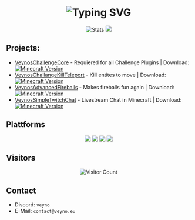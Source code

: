
<h1 align="center">
  <img src="https://readme-typing-svg.herokuapp.com?font=Fira+Code&pause=1000&width=435&lines=Minecraft+Plugins;Arduino/ESP32;Learning+Java" alt="Typing SVG" />
</h2>

<div align="center">
  <img src="https://github-readme-stats.vercel.app/api?username=veynomc&show_icons=true&theme=radical" alt="Stats" />
  <img src="https://github-readme-stats.vercel.app/api/top-langs?username=veynomc&theme=radical&hide_border=false&include_all_commits=false&count_private=false&layout=compact"/>
</div>




## Projects:
- [VeynosChallengeCore](https://github.com/veynomc/veynoschallengecore) - Requiered for all Challenge Plugins | Download: [![Minecraft Version](https://img.shields.io/badge/Minecraft-1.21.4-brightgreen)](https://github.com/veynomc/veynoschallengecore/releases)
- [VeynosChallangeKillTeleport](https://github.com/veynomc/veynoschallangekillteleport) - Kill entites to move | Download: [![Minecraft Version](https://img.shields.io/badge/Minecraft-1.21.4-brightgreen)](https://github.com/veynomc/veynoschallangekillteleport/releases)
- [VeynosAdvancedFireballs](https://github.com/veynomc/veynosadvancedfireballs) - Makes fireballs fun again | Download: [![Minecraft Version](https://img.shields.io/badge/Minecraft-1.21.4-brightgreen)](https://github.com/veynomc/veynosadvancedfireballs/releases)
- [VeynosSimpleTwitchChat](https://github.com/veynomc/veynossimpletwitchchat) - Livestream Chat in Minecraft | Download: [![Minecraft Version](https://img.shields.io/badge/Minecraft-1.21.4-brightgreen)](https://github.com/veynomc/veynossimpletwitchchat/releases)

## Plattforms
<div align="center">
  <a href="https://twitter.com/veynomc"><img src="https://img.shields.io/badge/Twitter-1DA1F2?style=for-the-badge&logo=twitter&logoColor=white" /></a>
  <a href="https://www.youtube.com/channel/UCOUC0jBjnsbJxvwXfKjLdPA"><img src="https://img.shields.io/badge/YouTube-FF0000?style=for-the-badge&logo=youtube&logoColor=white" /></a>
  <a href="https://www.twitch.tv/veynomc"><img src="https://img.shields.io/badge/Twitch-9146FF?style=for-the-badge&logo=twitch&logoColor=white" /></a>
  <a href="https://discord.gg/6ZHtuBefVY"><img src="https://img.shields.io/badge/Discord-7289DA?style=for-the-badge&logo=discord&logoColor=white" /></a>
</div>


## Visitors
<div align="center">
  <img src="https://profile-counter.glitch.me/veynomc/count.svg" alt="Visitor Count" />
</div>

## Contact
- Discord: ```veyno```
- E-Mail: ```contact@veyno.eu```
